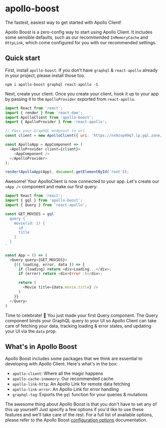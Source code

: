 # apollo-boost

The fastest, easiest way to get started with Apollo Client!

Apollo Boost is a zero-config way to start using Apollo Client. It includes some sensible defaults, such as our recommended `InMemoryCache` and `HttpLink`, which come configured for you with our recommended settings.

## Quick start

First, install `apollo-boost`. If you don't have `graphql` & `react-apollo` already in your project, please install those too.

```shell
npm i apollo-boost graphql react-apollo -S
```

Next, create your client. Once you create your client, hook it up to your app by passing it to the `ApolloProvider` exported from `react-apollo`.

```js
import React from 'react';
import { render } from 'react-dom';
import ApolloClient from 'apollo-boost';
import { ApolloProvider } from 'react-apollo';

// Pass your GraphQL endpoint to uri
const client = new ApolloClient({ uri: 'https://nx9zvp49q7.lp.gql.zone/graphql' });

const ApolloApp = AppComponent => (
  <ApolloProvider client={client}>
    <AppComponent />
  </ApolloProvider>
);

render(ApolloApp(App), document.getElementById('root'));
```

Awesome! Your ApolloClient is now connected to your app. Let's create our `<App />` component and make our first query:

```js
import React from 'react';
import { gql } from 'apollo-boost';
import { Query } from 'react-apollo';

const GET_MOVIES = gql`
  query {
    movie(id: 1) {
      id
      title
    }
  }
`

const App = () => (
  <Query query={GET_MOVIES}>
    {({ loading, error, data }) => {
      if (loading) return <div>Loading...</div>;
      if (error) return <div>Error :(</div>;

      return (
        <Movie title={data.movie.title} />
      )
    }}
  </Query>
)
```

Time to celebrate! 🎉 You just made your first Query component. The Query component binds your GraphQL query to your UI so Apollo Client can take care of fetching your data, tracking loading & error states, and updating your UI via the `data` prop.

## What's in Apollo Boost

Apollo Boost includes some packages that we think are essential to developing with Apollo Client. Here's what's in the box:

- `apollo-client`: Where all the magic happens
- `apollo-cache-inmemory`: Our recommended cache
- `apollo-link-http`: An Apollo Link for remote data fetching
- `apollo-link-error`: An Apollo Link for error handling
- `graphql-tag`: Exports the `gql` function for your queries & mutations

The awesome thing about Apollo Boost is that you don't have to set any of this up yourself! Just specify a few options if you'd like to use these features and we'll take care of the rest. For a full list of available options, please refer to the Apollo Boost [configuration options](https://www.apollographql.com/docs/react/v2.5/essentials/get-started/#configuration-options) documentation.

